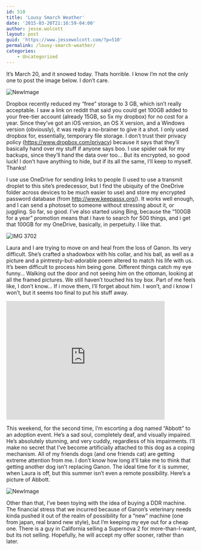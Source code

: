 ```yaml
---
id: 510
title: 'Lousy Smarch Weather'
date: '2015-03-20T21:16:59-04:00'
author: jesse.wolcott
layout: post
guid: 'https://www.jessewolcott.com/?p=510'
permalink: /lousy-smarch-weather/
categories:
    - Uncategorized
---
```


It’s March 20, and it snowed today. Thats horrible. I know I’m not the only one to post the image below. I don’t care.

![NewImage](https://www.jessewolcott.com/wp-content/uploads/2015/03/NewImage.png "NewImage.png")

Dropbox recently reduced my “free” storage to 3 GB, which isn’t really acceptable. I saw a link on reddit that said you could get 100GB added to your free-tier account (already 15GB, so 5x my dropbox) for no cost for a year. Since they’ve got an iOS version, an OS X version, and a Windows version (obviously), it was really a no-brainer to give it a shot. I only used dropbox for, essentially, temporary file storage. I don’t trust their privacy policy (<https://www.dropbox.com/privacy>) because it says that they’ll basically hand over my stuff if anyone says boo. I use spider oak for my backups, since they’ll hand the data over too… But its encrypted, so good luck! I don’t have anything to hide, but if its all the same, I’ll keep to myself. Thanks!

I use use OneDrive for sending links to people (I used to use a transmit droplet to this site’s predecessor, but I find the ubiquity of the OneDrive folder across devices to be much easier to use) and store my encrypted password database (from <http://www.keepassx.org/>). It works well enough, and I can send a photoset to someone without stressing about it, or juggling. So far, so good. I’ve also started using Bing, because the “100GB for a year” promotion means that i have to search for 500 things, and i get that 100GB for my OneDrive, basically, in perpetuity. I like that.

![IMG 3702](https://www.jessewolcott.com/wp-content/uploads/2015/03/IMG_3702.png "IMG_3702.PNG")

Laura and I are trying to move on and heal from the loss of Ganon. Its very difficult. She’s crafted a shadowbox with his collar, and his ball, as well as a picture and a pintresty-but-adorable poem altered to match his life with us. It’s been difficult to process him being gone. Different things catch my eye funny… Walking out the door and not seeing him on the ottoman, looking at all the framed pictures. We still haven’t touched his toy box. Part of me feels like, I don’t know… If i move them, I’ll forget about him. I won’t, and i know I won’t, but it seems too final to put his stuff away.

<iframe frameborder="0" height="315" loading="lazy" src="https://www.youtube.com/embed/Lg4Il7ichQM" width="420"></iframe>

This weekend, for the second time, I’m escorting a dog named “Abbott” to an adoption event. He’s a sad soul, completely deaf, and visually impaired. He’s absolutely stunning, and very cuddly, regardless of his impairments. I’ll make no secret that I’ve become artificially attached to this dog as a coping mechanism. All of my friends dogs (and one friends cat) are getting extreme attention from me. I don’t know how long it’ll take me to think that getting another dog isn’t replacing Ganon. The ideal time for it is summer, when Laura is off, but this summer isn’t even a remote possibility. Here’s a picture of Abbott.

![NewImage](https://www.jessewolcott.com/wp-content/uploads/2015/03/NewImage1.png "NewImage.png")

Other than that, I’ve been toying with the idea of buying a DDR machine. The financial stress that we incurred because of Ganon’s veterinary needs kinda pushed it out of the realm of possibility for a “new” machine (one from japan, real brand new style), but I’m keeping my eye out for a cheap one. There is a guy in California selling a Supernova 2 for more-than-I-want, but its not selling. Hopefully, he will accept my offer sooner, rather than later.